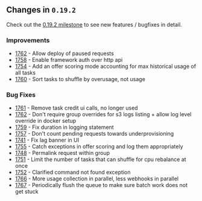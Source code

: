 ## Changes in `0.19.2`

Check out the [0.19.2 milestone](https://github.com/HubSpot/Singularity/milestone/37?closed=1) to see new features / bugfixes in detail.

### Improvements

- [1762](https://github.com/HubSpot/Singularity/pull/1762) - Allow deploy of paused requests
- [1758](https://github.com/HubSpot/Singularity/pull/1758) - Enable framework auth over http api
- [1754](https://github.com/HubSpot/Singularity/pull/1754) - Add an offer scoring mode accounting for max historical usage of all tasks
- [1760](https://github.com/HubSpot/Singularity/pull/1760) - Sort tasks to shuffle by overusage, not usage 

### Bug Fixes

- [1761](https://github.com/HubSpot/Singularity/pull/1761) - Remove task credit ui calls, no longer used
- [1762](https://github.com/HubSpot/Singularity/pull/1762) - Don't require group overrides for s3 logs listing + allow log level override in docker setup
- [1759](https://github.com/HubSpot/Singularity/pull/1759) - Fix duration in logging statement
- [1757](https://github.com/HubSpot/Singularity/pull/1757) - Don't count pending requests towards underprovisioning
- [1741](https://github.com/HubSpot/Singularity/pull/1741) - Fix lag banner in UI
- [1755](https://github.com/HubSpot/Singularity/pull/1755) - Catch exceptions in offer scoring and log them appropriately
- [1748](https://github.com/HubSpot/Singularity/pull/1748) - Permalink request within group
- [1751](https://github.com/HubSpot/Singularity/pull/1751) - Limit the number of tasks that can shuffle for cpu rebalance at once
- [1752](https://github.com/HubSpot/Singularity/pull/1752) - Clarified command not found exception
- [1766](https://github.com/HubSpot/Singularity/pull/1766) - More usage collection in parallel, less webhooks in parallel
- [1767](https://github.com/HubSpot/Singularity/pull/1767) - Periodically flush the queue to make sure batch work does not get stuck
